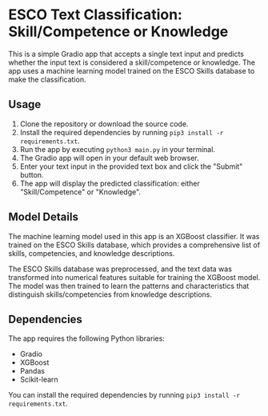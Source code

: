 # ESCO Text Classification: Skill/Competence or Knowledge

This is a simple Gradio app that accepts a single text input and predicts whether the input text is considered a skill/competence or knowledge. The app uses a machine learning model trained on the ESCO Skills database to make the classification.

## Usage

1. Clone the repository or download the source code.
2. Install the required dependencies by running `pip3 install -r requirements.txt`.
3. Run the app by executing `python3 main.py` in your terminal.
4. The Gradio app will open in your default web browser.
5. Enter your text input in the provided text box and click the "Submit" button.
6. The app will display the predicted classification: either "Skill/Competence" or "Knowledge".

## Model Details

The machine learning model used in this app is an XGBoost classifier. It was trained on the ESCO Skills database, which provides a comprehensive list of skills, competencies, and knowledge descriptions.

The ESCO Skills database was preprocessed, and the text data was transformed into numerical features suitable for training the XGBoost model. The model was then trained to learn the patterns and characteristics that distinguish skills/competencies from knowledge descriptions.

## Dependencies

The app requires the following Python libraries:

- Gradio
- XGBoost
- Pandas
- Scikit-learn

You can install the required dependencies by running `pip3 install -r requirements.txt`.

